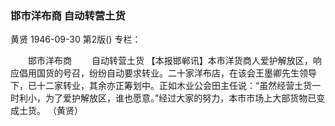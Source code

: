 ### 邯市洋布商  自动转营土货
黄贤
1946-09-30
第2版()
专栏：

　　邯市洋布商
　　自动转营土货
    【本报邯郸讯】本市洋货商人爱护解放区，响应倡用国货的号召，纷纷自动要求转业。二十家洋布店，在该会王墨卿先生领导下，已十二家转业，其余亦正筹划中。正如木业公会田主任说：“虽然经营土货一时利小，为了爱护解放区，谁也愿意。”经过大家的努力，本市市场上大部货物已变成土货。
                                                      （黄贤）
